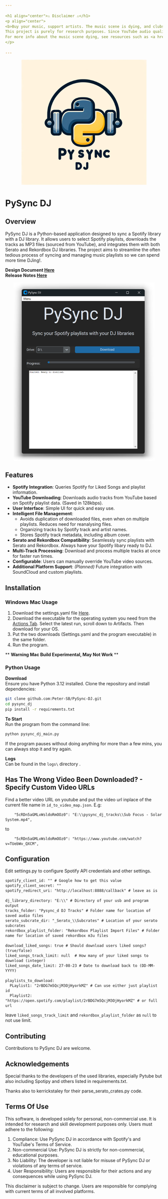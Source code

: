 ```yaml
---

<h1 align="center">⚠️ Disclaimer ⚠️</h1>
<p align="center">
<b>Buy your music, support artists. The music scene is dying, and clubs are closing.</b>  <br>
This project is purely for research purposes. Since YouTube audio quality is capped at 128kbps, this is simply a demo tool. Buy your music for proper quality. <br> 
For more info about the music scene dying, see resources such as <a href="https://www.saveourscene.uk/about/our-mission">www.saveourscene.uk</a>
</p>

---
```


<p align="center">
  <img src='docs/DALLE_logo.png' width='400'>
</p>

# PySync DJ

## Overview
PySync DJ is a Python-based application designed to sync a Spotify library with a DJ library. It allows users to select Spotify playlists, downloads the tracks as MP3 files (sourced from YouTube), and integrates them with both Serato and Rekordbox DJ libraries. The project aims to streamline the often tedious process of syncing and managing music playlists so we can spend more time DJing!.

**Design Document [Here](docs/Design%20Specification%20Document.md)**  
**Release Notes [Here](docs/Relase%20Notes.md)**

<p align="center">
  <img src='docs/Screenshot UI.png' width='450'>
</p>

## Features
- **Spotify Integration**: Queries Spotify for Liked Songs and playlist information.
- **YouTube Downloading**: Downloads audio tracks from YouTube based on Spotify playlist data. (Saved in 128kbps).
- **User Interface**: Simple UI for quick and easy use.
- **Intelligent File Management**:
  - Avoids duplication of downloaded files, even when on multiple playlists. Reduces need for reanalysing files. 
  - Organizing tracks by Spotify track and artist names. 
  - Stores Spotify track metadata, including album cover.
- **Serato and Rekordbox Compatibility**: Seamlessly sync playlists with Serato and Rekordbox. Always have your Spotify libary ready to DJ.
- **Multi-Track Processing**: Download and process multiple tracks at once for faster run times.
- **Configurable**: Users can manually override YouTube video sources.
- **Additional Platform Support**: *(Planned)* Future integration with SoundCloud and custom playlists.

## Installation

### Windows Mac Usage

1. Download the settings.yaml file [Here](https://github.com/Peter-SB/PySync-DJ/blob/main/settings.yaml).
2. Download the executable for the operating system you need from the [Actions Tab](https://github.com/Peter-SB/PySync-DJ/actions). Select the latest run, scroll down to Artifacts. Then download for your OS. 
3. Put the two downloads (Settings.yaml and the program executable) in the same folder.
4. Run the program.

** **Warning Mac Build Experimental, May Not Work** ** 

### Python Usage
**Download**  
Ensure you have Python 3.12 installed. Clone the repository and install dependencies:
```bash
git clone github.com:Peter-SB/PySync-DJ.git
cd pysync_dj
pip install -r requirements.txt
```
**To Start**  
Run the program from the command line:

```bash
python pysync_dj_main.py
```

If the program pauses without doing anything for more than a few mins, you can always stop it and try again.

**Logs**  
Can be found in the `logs\` directory .


## Has The Wrong Video Been Downloaded? - Specify Custom Video URLs
Find a better video URL on youtube and put the video url inplace of the current file name in `id_to_video_map.json`. E.g:
```
    "5cRDn5aGMLvWsldoRmOOz0": "E:\\pysync_dj_tracks\\Sub Focus - Solar System.mp4",
```

to

```
    "5cRDn5aGMLvWsldoRmOOz0": "https://www.youtube.com/watch?v=TUebWv_QXCM",
```

## Configuration
Edit settings.py to configure Spotify API credentials and other settings.

```
spotify_client_id: "" # Google how to get this value
spotify_client_secret: ""
spotify_redirect_uri: "http://localhost:8888/callback" # leave as is

dj_library_directory: "E:\\" # Directory of your usb and program output
tracks_folder: "Pysync_d DJ Tracks" # Folder name for location of saved audio files
serato_subcrate_dir: "_Serato_\\Subcrates" # Location of your serato subcrates
rekordbox_playlist_folder: "Rekordbox Playlist Import Files" # Folder name for location of saved rekordbox m3u files

download_liked_songs: true # Should download users liked songs? (true/false)
liked_songs_track_limit: null  # How many of your liked songs to download (integer)
liked_songs_date_limit: 27-08-23 # Date to download back to (DD-MM-YYYY)

playlists_to_download:
  PLaylist1: "2rBDG7m5QcjM3OjHyorkMZ" # Can use either just playlist id
  Playlist2: "https://open.spotify.com/playlist/2rBDG7m5QcjM3OjHyorkMZ" # or full url
```
leave `liked_songs_track_limit` and `rekordbox_playlist_folder` as `null` to not use limit.



## Contributing
Contributions to PySync DJ are welcome. 

## Acknowledgements
Special thanks to the developers of the used libraries, especially Pytube but also including Spotipy and others listed in requirements.txt.

Thanks also to kerrickstaley for their parse_serato_crates.py code.

## Terms Of Use 
This software, is developed solely for personal, non-commercial use. It is intended for research and skill development purposes only. Users must adhere to the following:

1. Compliance: Use PySync DJ in accordance with Spotify's and YouTube's Terms of Service. 
2. Non-commercial Use: PySync DJ is strictly for non-commercial, educational purposes.
3. No Liability: The developer is not liable for misuse of PySync DJ or violations of any terms of service.
4. User Responsibility: Users are responsible for their actions and any consequences while using PySync DJ.

This disclaimer is subject to change. Users are responsible for complying with current terms of all involved platforms.


